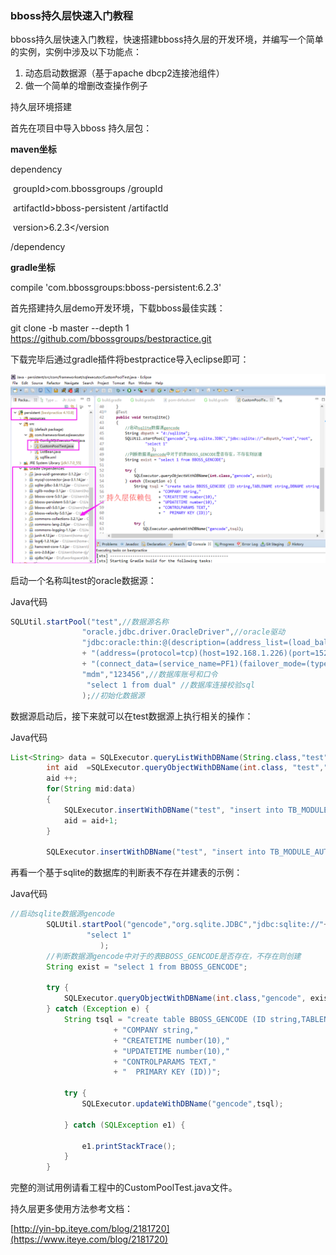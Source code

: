 ### bboss持久层快速入门教程

bboss持久层快速入门教程，快速搭建bboss持久层的开发环境，并编写一个简单的实例，实例中涉及以下功能点：

1. 动态启动数据源（基于apache dbcp2连接池组件）
2. 做一个简单的增删改查操作例子

持久层环境搭建

 

首先在项目中导入bboss 持久层包： 

**maven坐标** 

dependency 

​    groupId>com.bbossgroups /groupId

​    artifactId>bboss-persistent /artifactId

​    version>6.2.3</version 

/dependency

**gradle坐标** 

compile 'com.bbossgroups:bboss-persistent:6.2.3'

首先搭建持久层demo开发环境，下载bboss最佳实践：

git clone -b master --depth 1 https://github.com/bbossgroups/bestpractice.git

下载完毕后通过gradle插件将bestpractice导入eclipse即可：

![](../images/bboss/039b623d-6877-32b5-bc28-4ab049e928f7.png)

启动一个名称叫test的oracle数据源：

Java代码

```java
SQLUtil.startPool("test",//数据源名称  
                "oracle.jdbc.driver.OracleDriver",//oracle驱动  
                "jdbc:oracle:thin:@(description=(address_list=(load_balance=off)(failover=on)"  
                + "(address=(protocol=tcp)(host=192.168.1.226)(port=1521))(address=(protocol=tcp)(host=192.168.1.227)(port=1521)))"  
                + "(connect_data=(service_name=PF1)(failover_mode=(type=select)(method=basic)(RETRIES=180)(DELAY=5))))",//oracle rac链接串  
                "mdm","123456",//数据库账号和口令  
                 "select 1 from dual" //数据库连接校验sql  
                );//初始化数据源  
```

数据源启动后，接下来就可以在test数据源上执行相关的操作：

Java代码

```java
List<String> data = SQLExecutor.queryListWithDBName(String.class,"test","select MODULE_ID from TB_MODULE_INFO where MODULE_URL like ?","%/CrmAccount/%");  
        int aid  =SQLExecutor.queryObjectWithDBName(int.class, "test","select max(to_number(AUTH_ID)) from TB_MODULE_AUTH");  
        aid ++;  
        for(String mid:data)  
        {  
            SQLExecutor.insertWithDBName("test", "insert into TB_MODULE_AUTH(AUTH_ID,ADMIN_ID,MODULE_ID) values(?,'23',?)", aid+"",mid);  
            aid = aid+1;  
        }  
           
        SQLExecutor.insertWithDBName("test", "insert into TB_MODULE_AUTH(AUTH_ID,ADMIN_ID,MODULE_ID) values(?,'23',?)", aid+"","11");  
```

再看一个基于sqlite的数据库的判断表不存在并建表的示例：

Java代码

```java
//启动sqlite数据源gencode  
        SQLUtil.startPool("gencode","org.sqlite.JDBC","jdbc:sqlite://"+dbpath,"root","root",  
                 "select 1"                
                    );  
        //判断数据源gencode中对于的表BBOSS_GENCODE是否存在，不存在则创建  
        String exist = "select 1 from BBOSS_GENCODE";  
           
        try {  
            SQLExecutor.queryObjectWithDBName(int.class,"gencode", exist);  
        } catch (Exception e) {  
            String tsql = "create table BBOSS_GENCODE (ID string,TABLENAME string,DBNAME string,FIELDINFOS TEXT,AUTHOR string,"  
                       + "COMPANY string,"  
                       + "CREATETIME number(10),"  
                       + "UPDATETIME number(10),"  
                       + "CONTROLPARAMS TEXT,"  
                       + "  PRIMARY KEY (ID))";  
                
            try {  
                SQLExecutor.updateWithDBName("gencode",tsql);  
                    
            } catch (SQLException e1) {  
                    
                e1.printStackTrace();  
            }  
        }  
```

完整的测试用例请看工程中的CustomPoolTest.java文件。

持久层更多使用方法参考文档：

[http://yin-bp.iteye.com/blog/2181720](https://www.iteye.com/blog/2181720)